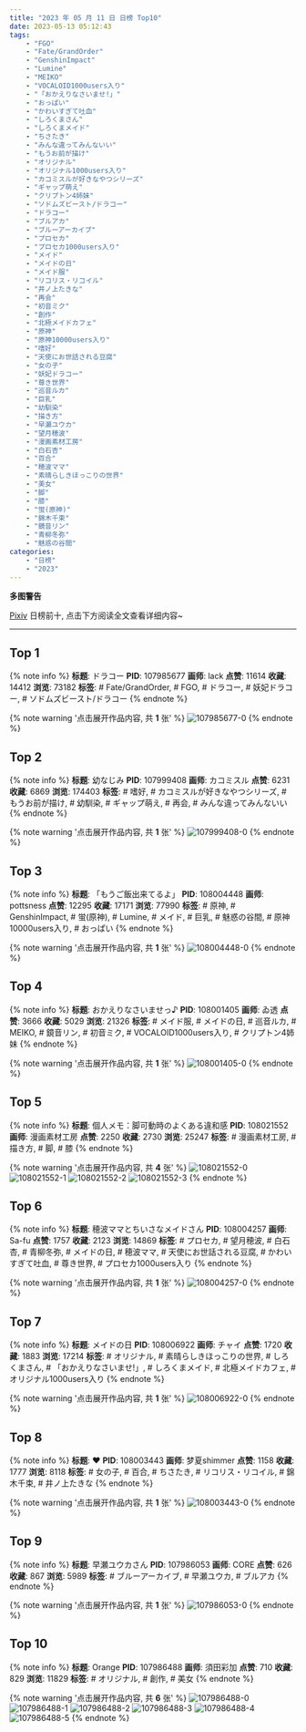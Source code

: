```yaml
---
title: "2023 年 05 月 11 日 日榜 Top10"
date: 2023-05-13 05:12:43
tags:
    - "FGO"
    - "Fate/GrandOrder"
    - "GenshinImpact"
    - "Lumine"
    - "MEIKO"
    - "VOCALOID1000users入り"
    - "「おかえりなさいませ!」"
    - "おっぱい"
    - "かわいすぎて吐血"
    - "しろくまさん"
    - "しろくまメイド"
    - "ちさたき"
    - "みんな違ってみんないい"
    - "もうお前が描け"
    - "オリジナル"
    - "オリジナル1000users入り"
    - "カコミスルが好きなやつシリーズ"
    - "ギャップ萌え"
    - "クリプトン4姉妹"
    - "ソドムズビースト/ドラコー"
    - "ドラコー"
    - "ブルアカ"
    - "ブルーアーカイブ"
    - "プロセカ"
    - "プロセカ1000users入り"
    - "メイド"
    - "メイドの日"
    - "メイド服"
    - "リコリス・リコイル"
    - "井ノ上たきな"
    - "再会"
    - "初音ミク"
    - "創作"
    - "北極メイドカフェ"
    - "原神"
    - "原神10000users入り"
    - "嗜好"
    - "天使にお世話される豆腐"
    - "女の子"
    - "妖妃ドラコー"
    - "尊き世界"
    - "巡音ルカ"
    - "巨乳"
    - "幼馴染"
    - "描き方"
    - "早瀬ユウカ"
    - "望月穂波"
    - "漫画素材工房"
    - "白石杏"
    - "百合"
    - "穂波ママ"
    - "素晴らしきほっこりの世界"
    - "美女"
    - "脚"
    - "膝"
    - "蛍(原神)"
    - "錦木千束"
    - "鏡音リン"
    - "青柳冬弥"
    - "魅惑の谷間"
categories:
    - "日榜"
    - "2023"
---
```


<i class="fa fa-triangle-exclamation"></i>**多图警告**<i class="fa fa-triangle-exclamation"></i>

[Pixiv](https://www.pixiv.net/) 日榜前十, 点击下方阅读全文查看详细内容~

<!-- more -->

---

## Top 1

{% note info %}
**标题**: ドラコー
**PID**: 107985677 **画师**: lack
**点赞**: 11614 **收藏**: 14412 **浏览**: 73182
**标签**: # Fate/GrandOrder, # FGO, # ドラコー, # 妖妃ドラコー, # ソドムズビースト/ドラコー
{% endnote %}

{% note warning '点击展开作品内容, 共 **1** 张' %}
![107985677-0](https://i.pixiv.re/img-original/img/2023/05/10/00/01/08/107985677_p0.png)
{% endnote %}

## Top 2

{% note info %}
**标题**: 幼なじみ
**PID**: 107999408 **画师**: カコミスル
**点赞**: 6231 **收藏**: 6869 **浏览**: 174403
**标签**: # 嗜好, # カコミスルが好きなやつシリーズ, # もうお前が描け, # 幼馴染, # ギャップ萌え, # 再会, # みんな違ってみんないい
{% endnote %}

{% note warning '点击展开作品内容, 共 **1** 张' %}
![107999408-0](https://i.pixiv.re/img-original/img/2023/05/10/20/17/07/107999408_p0.jpg)
{% endnote %}

## Top 3

{% note info %}
**标题**: 「もうご飯出来てるよ」
**PID**: 108004448 **画师**: pottsness
**点赞**: 12295 **收藏**: 17171 **浏览**: 77990
**标签**: # 原神, # GenshinImpact, # 蛍(原神), # Lumine, # メイド, # 巨乳, # 魅惑の谷間, # 原神10000users入り, # おっぱい
{% endnote %}

{% note warning '点击展开作品内容, 共 **1** 张' %}
![108004448-0](https://i.pixiv.re/img-original/img/2023/05/10/21/43/12/108004448_p0.jpg)
{% endnote %}

## Top 4

{% note info %}
**标题**: おかえりなさいませっ♪
**PID**: 108001405 **画师**: ゐ透
**点赞**: 3666 **收藏**: 5029 **浏览**: 21326
**标签**: # メイド服, # メイドの日, # 巡音ルカ, # MEIKO, # 鏡音リン, # 初音ミク, # VOCALOID1000users入り, # クリプトン4姉妹
{% endnote %}

{% note warning '点击展开作品内容, 共 **1** 张' %}
![108001405-0](https://i.pixiv.re/img-original/img/2023/05/10/16/40/34/108001405_p0.jpg)
{% endnote %}

## Top 5

{% note info %}
**标题**: 個人メモ：脚可動時のよくある違和感
**PID**: 108021552 **画师**: 漫画素材工房
**点赞**: 2250 **收藏**: 2730 **浏览**: 25247
**标签**: # 漫画素材工房, # 描き方, # 脚, # 膝
{% endnote %}

{% note warning '点击展开作品内容, 共 **4** 张' %}
![108021552-0](https://i.pixiv.re/img-original/img/2023/05/11/07/00/10/108021552_p0.jpg)
![108021552-1](https://i.pixiv.re/img-original/img/2023/05/11/07/00/10/108021552_p1.jpg)
![108021552-2](https://i.pixiv.re/img-original/img/2023/05/11/07/00/10/108021552_p2.jpg)
![108021552-3](https://i.pixiv.re/img-original/img/2023/05/11/07/00/10/108021552_p3.jpg)
{% endnote %}

## Top 6

{% note info %}
**标题**: 穂波ママとちいさなメイドさん
**PID**: 108004257 **画师**: Sa-fu
**点赞**: 1757 **收藏**: 2123 **浏览**: 14869
**标签**: # プロセカ, # 望月穂波, # 白石杏, # 青柳冬弥, # メイドの日, # 穂波ママ, # 天使にお世話される豆腐, # かわいすぎて吐血, # 尊き世界, # プロセカ1000users入り
{% endnote %}

{% note warning '点击展开作品内容, 共 **1** 张' %}
![108004257-0](https://i.pixiv.re/img-original/img/2023/05/10/18/54/21/108004257_p0.jpg)
{% endnote %}

## Top 7

{% note info %}
**标题**: メイドの日
**PID**: 108006922 **画师**: チャイ
**点赞**: 1720 **收藏**: 1883 **浏览**: 17214
**标签**: # オリジナル, # 素晴らしきほっこりの世界, # しろくまさん, # 「おかえりなさいませ!」, # しろくまメイド, # 北極メイドカフェ, # オリジナル1000users入り
{% endnote %}

{% note warning '点击展开作品内容, 共 **1** 张' %}
![108006922-0](https://i.pixiv.re/img-original/img/2023/05/10/20/30/07/108006922_p0.png)
{% endnote %}

## Top 8

{% note info %}
**标题**: ❤
**PID**: 108003443 **画师**: 梦夏shimmer
**点赞**: 1158 **收藏**: 1777 **浏览**: 8118
**标签**: # 女の子, # 百合, # ちさたき, # リコリス・リコイル, # 錦木千束, # 井ノ上たきな
{% endnote %}

{% note warning '点击展开作品内容, 共 **1** 张' %}
![108003443-0](https://i.pixiv.re/img-original/img/2023/05/10/18/16/22/108003443_p0.jpg)
{% endnote %}

## Top 9

{% note info %}
**标题**: 早瀬ユウカさん
**PID**: 107986053 **画师**: CORE
**点赞**: 626 **收藏**: 867 **浏览**: 5989
**标签**: # ブルーアーカイブ, # 早瀬ユウカ, # ブルアカ
{% endnote %}

{% note warning '点击展开作品内容, 共 **1** 张' %}
![107986053-0](https://i.pixiv.re/img-original/img/2023/05/10/00/06/04/107986053_p0.png)
{% endnote %}

## Top 10

{% note info %}
**标题**: Orange
**PID**: 107986488 **画师**: 須田彩加
**点赞**: 710 **收藏**: 829 **浏览**: 11829
**标签**: # オリジナル, # 創作, # 美女
{% endnote %}

{% note warning '点击展开作品内容, 共 **6** 张' %}
![107986488-0](https://i.pixiv.re/img-original/img/2023/05/10/00/16/55/107986488_p0.jpg)
![107986488-1](https://i.pixiv.re/img-original/img/2023/05/10/00/16/55/107986488_p1.jpg)
![107986488-2](https://i.pixiv.re/img-original/img/2023/05/10/00/16/55/107986488_p2.jpg)
![107986488-3](https://i.pixiv.re/img-original/img/2023/05/10/00/16/55/107986488_p3.jpg)
![107986488-4](https://i.pixiv.re/img-original/img/2023/05/10/00/16/55/107986488_p4.jpg)
![107986488-5](https://i.pixiv.re/img-original/img/2023/05/10/00/16/55/107986488_p5.jpg)
{% endnote %}
